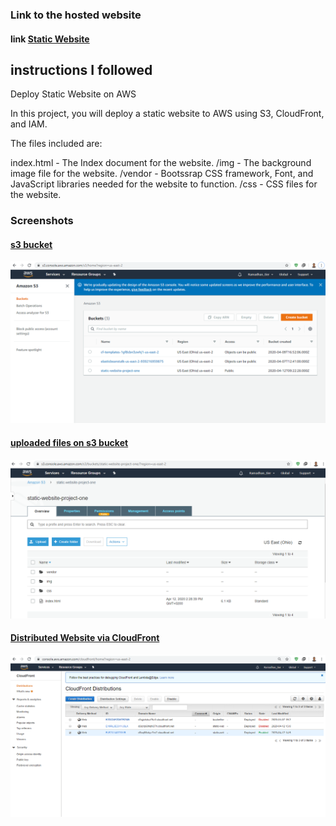 ### Link to the hosted website 
#### link [Static Website](http://d3oq98ckyz7er2.cloudfront.net/index.html)


## instructions I followed
Deploy Static Website on AWS

In this project, you will deploy a static website to AWS using S3, CloudFront, and IAM.

The files included are: 

index.html - The Index document for the website.
/img - The background image file for the website.
/vendor - Bootssrap CSS framework, Font, and JavaScript libraries needed for the website to function.
/css - CSS files for the website.

### Screenshots
#### [s3 bucket](https://github.com/Ramadhan0/static-website/blob/develop/screanshots/s3_bucket.png)
![s3](https://github.com/Ramadhan0/static-website/blob/develop/screanshots/s3_bucket.png)

#### [uploaded files on s3 bucket](https://github.com/Ramadhan0/static-website/blob/develop/screanshots/project_files.png)
![files](https://github.com/Ramadhan0/static-website/blob/develop/screanshots/project_files.png)


#### [Distributed Website via CloudFront](https://github.com/Ramadhan0/static-website/blob/develop/screanshots/Distributed%20Website%20via%20CloudFront.png)
![Distributed Website via CloudFront](https://github.com/Ramadhan0/static-website/blob/develop/screanshots/Distributed%20Website%20via%20CloudFront.png)


